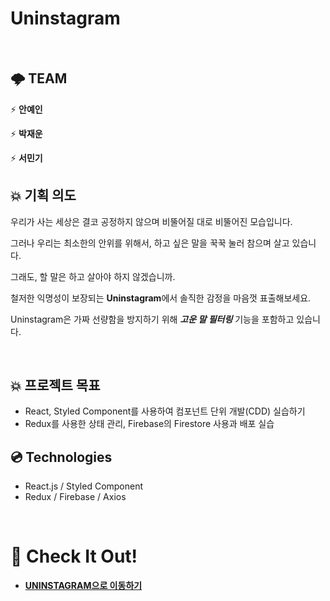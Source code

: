 # Uninstagram

<br/>

## 🌩 TEAM

⚡️ **안예인**

⚡️ **박재운**

⚡️ **서민기**

## 💥 기획 의도

우리가 사는 세상은 결코 공정하지 않으며 비뚤어질 대로 비뚤어진 모습입니다.

그러나 우리는 최소한의 안위를 위해서, 하고 싶은 말을 꾹꾹 눌러 참으며 살고 있습니다.

그래도, 할 말은 하고 살아야 하지 않겠습니까.

철저한 익명성이 보장되는 **Uninstagram**에서 솔직한 감정을 마음껏 표출해보세요.

Uninstagram은 가짜 선량함을 방지하기 위해 ***고운 말 필터링*** 기능을 포함하고 있습니다.

<br/>

## 💥 프로젝트 목표

- React, Styled Component를 사용하여 컴포넌트 단위 개발(CDD) 실습하기
- Redux를 사용한 상태 관리, Firebase의 Firestore 사용과 배포 실습

## 💿 Technologies

- React.js / Styled Component
- Redux / Firebase / Axios

<br/>

# 🧨 Check It Out!

- [__UNINSTAGRAM으로 이동하기__](https://hackathon-practice-8a613.web.app/)
